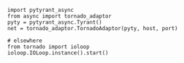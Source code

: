     import pytyrant_async
    from async import tornado_adaptor
    pyty = pytyrant_async.Tyrant()
    net = tornado_adaptor.TornadoAdaptor(pyty, host, port)
    
    # elsewhere
    from tornado import ioloop
    ioloop.IOLoop.instance().start()
    